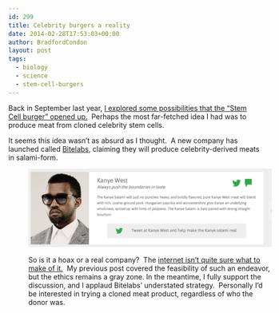 ```yaml
---
id: 299
title: Celebrity burgers a reality
date: 2014-02-28T17:53:03+00:00
author: BradfordCondon
layout: post
tags:
  - biology
  - science
  - stem-cell-burgers
---
```

Back in September last year, [I explored some possibilities that the &#8220;Stem Cell burger&#8221; opened up.](/2013/09/14/ethical-implications-of-the-stem-cell-burger/)  Perhaps the most far-fetched idea I had was to produce meat from cloned celebrity stem cells.

It seems this idea wasn&#8217;t as absurd as I thought.  A new company has launched called [Bitelabs](http://bitelabs.org/), claiming they will produce celebrity-derived meats in salami-form.<figure style="width: 487px" class="wp-caption alignnone">

<img class="size-full wp-image" id="i-309" alt="Image" src="/wp-content/uploads/2014/02/screen-shot-2014-02-28-at-12-48-52-pm.png?resize=487%2C157" data-recalc-dims="1" />


So is it a hoax or a real company?  The [internet isn&#8217;t quite sure what to make of it.](http://www.slate.com/blogs/future_tense/2014/02/26/bite_labs_is_probably_a_prank_artisanal_salami_from_celebrity_tissue_samples.html)  My previous post covered the feasibility of such an endeavor, but the ethics remains a gray zone. In the meantime, I fully support the discussion, and I applaud Bitelabs&#8217; understated strategy.  Personally I&#8217;d be interested in trying a cloned meat product, regardless of who the donor was.